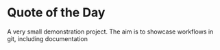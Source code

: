 # Quote of the Day

A very small demonstration project.
The aim is to showcase workflows in git, including documentation

